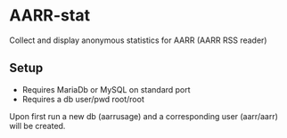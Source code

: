 # AARR-stat
Collect and display anonymous statistics for AARR (AARR RSS reader)

## Setup
* Requires MariaDb or MySQL on standard port
* Requires a db user/pwd root/root

Upon first run a new db (aarrusage) and a corresponding user (aarr/aarr) will be created.
